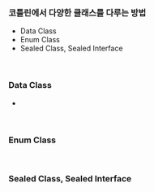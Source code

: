 ### 코틀린에서 다양한 클래스를 다루는 방법

- Data Class
- Enum Class
- Sealed Class, Sealed Interface

<br>

### Data Class

-

<br>

### Enum Class

<br>

### Sealed Class, Sealed Interface
